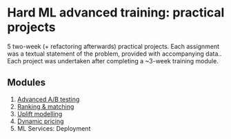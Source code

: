 # Hard ML advanced training: practical projects
5 two-week (+ refactoring afterwards) practical projects. Each assignment was a textual statement of the problem, provided with accompanying data.. Each project was undertaken after completing a ~3-week training module.
## Modules
1. [Advanced A/B testing](./ab)
2. [Ranking & matching](./ranking)
3. [Uplift modelling](./uplift)
4. [Dynamic pricing](./dynamic_pricing)
5. ML Services: Deployment
